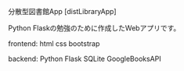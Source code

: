 分散型図書館App [distLibraryApp]

Python Flaskの勉強のために作成したWebアプリです。

frontend: html css bootstrap

backend: Python Flask
         SQLite GoogleBooksAPI
